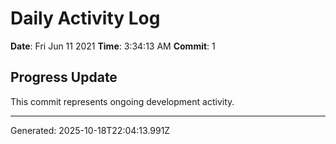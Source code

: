 # Daily Activity Log

**Date**: Fri Jun 11 2021
**Time**: 3:34:13 AM
**Commit**: 1

## Progress Update

This commit represents ongoing development activity.

---
Generated: 2025-10-18T22:04:13.991Z
